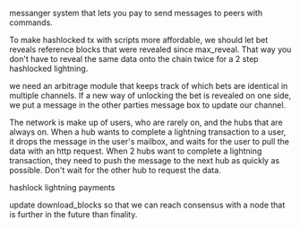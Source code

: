 messanger system that lets you pay to send messages to peers with commands.

To make hashlocked tx with scripts more affordable, we should let bet reveals reference blocks that were revealed since max_reveal. That way you don't have to reveal the same data onto the chain twice for a 2 step hashlocked lightning.

we need an arbitrage module that keeps track of which bets are identical in multiple channels. If a new way of unlocking the bet is revealed on one side, we put a message in the other parties message box to update our channel.

The network is make up of users, who are rarely on, and the hubs that are always on. When a hub wants to complete a lightning transaction to a user, it drops the message in the user's mailbox, and waits for the user to pull the data with an http request. When 2 hubs want to complete a lightning transaction, they need to push the message to the next hub as quickly as possible. Don't wait for the other hub to request the data.

hashlock lightning payments

update download_blocks so that we can reach consensus with a node that is further in the future than finality.

